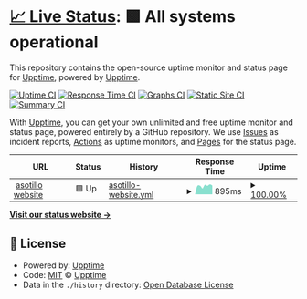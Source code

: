 # [📈 Live Status](https://upptime.github.io/upptime): <!--live status--> **🟩 All systems operational**

This repository contains the open-source uptime monitor and status page for [Upptime](https://upptime.js.org), powered by [Upptime](https://github.com/upptime/upptime).

[![Uptime CI](https://github.com/aesotillo/test-uptime/workflows/Uptime%20CI/badge.svg)](https://github.com/aesotillo/test-uptime/actions?query=workflow%3A%22Uptime+CI%22)
[![Response Time CI](https://github.com/aesotillo/test-uptime/workflows/Response%20Time%20CI/badge.svg)](https://github.com/aesotillo/test-uptime/actions?query=workflow%3A%22Response+Time+CI%22)
[![Graphs CI](https://github.com/aesotillo/test-uptime/workflows/Graphs%20CI/badge.svg)](https://github.com/aesotillo/test-uptime/actions?query=workflow%3A%22Graphs+CI%22)
[![Static Site CI](https://github.com/aesotillo/test-uptime/workflows/Static%20Site%20CI/badge.svg)](https://github.com/aesotillo/test-uptime/actions?query=workflow%3A%22Static+Site+CI%22)
[![Summary CI](https://github.com/aesotillo/test-uptime/workflows/Summary%20CI/badge.svg)](https://github.com/aesotillo/test-uptime/actions?query=workflow%3A%22Summary+CI%22)

With [Upptime](https://upptime.js.org), you can get your own unlimited and free uptime monitor and status page, powered entirely by a GitHub repository. We use [Issues](https://github.com/upptime/upptime/issues) as incident reports, [Actions](https://github.com/aesotillo/test-uptime/actions) as uptime monitors, and [Pages](https://upptime.github.io/upptime) for the status page.

<!--start: status pages-->
<!-- This summary is generated by Upptime (https://github.com/upptime/upptime) -->
<!-- Do not edit this manually, your changes will be overwritten -->
<!-- prettier-ignore -->
| URL | Status | History | Response Time | Uptime |
| --- | ------ | ------- | ------------- | ------ |
| <img alt="" src="https://icons.duckduckgo.com/ip3/asotillo.com.ico" height="13"> [asotillo website](https://asotillo.com) | 🟩 Up | [asotillo-website.yml](https://github.com/aesotillo/test-uptime/commits/HEAD/history/asotillo-website.yml) | <details><summary><img alt="Response time graph" src="./graphs/asotillo-website/response-time-week.png" height="20"> 895ms</summary><br><a href="https://aesotillo.github.io/test-uptime/history/asotillo-website"><img alt="Response time 714" src="https://img.shields.io/endpoint?url=https%3A%2F%2Fraw.githubusercontent.com%2Faesotillo%2Ftest-uptime%2FHEAD%2Fapi%2Fasotillo-website%2Fresponse-time.json"></a><br><a href="https://aesotillo.github.io/test-uptime/history/asotillo-website"><img alt="24-hour response time 958" src="https://img.shields.io/endpoint?url=https%3A%2F%2Fraw.githubusercontent.com%2Faesotillo%2Ftest-uptime%2FHEAD%2Fapi%2Fasotillo-website%2Fresponse-time-day.json"></a><br><a href="https://aesotillo.github.io/test-uptime/history/asotillo-website"><img alt="7-day response time 895" src="https://img.shields.io/endpoint?url=https%3A%2F%2Fraw.githubusercontent.com%2Faesotillo%2Ftest-uptime%2FHEAD%2Fapi%2Fasotillo-website%2Fresponse-time-week.json"></a><br><a href="https://aesotillo.github.io/test-uptime/history/asotillo-website"><img alt="30-day response time 917" src="https://img.shields.io/endpoint?url=https%3A%2F%2Fraw.githubusercontent.com%2Faesotillo%2Ftest-uptime%2FHEAD%2Fapi%2Fasotillo-website%2Fresponse-time-month.json"></a><br><a href="https://aesotillo.github.io/test-uptime/history/asotillo-website"><img alt="1-year response time 762" src="https://img.shields.io/endpoint?url=https%3A%2F%2Fraw.githubusercontent.com%2Faesotillo%2Ftest-uptime%2FHEAD%2Fapi%2Fasotillo-website%2Fresponse-time-year.json"></a></details> | <details><summary><a href="https://aesotillo.github.io/test-uptime/history/asotillo-website">100.00%</a></summary><a href="https://aesotillo.github.io/test-uptime/history/asotillo-website"><img alt="All-time uptime 99.98%" src="https://img.shields.io/endpoint?url=https%3A%2F%2Fraw.githubusercontent.com%2Faesotillo%2Ftest-uptime%2FHEAD%2Fapi%2Fasotillo-website%2Fuptime.json"></a><br><a href="https://aesotillo.github.io/test-uptime/history/asotillo-website"><img alt="24-hour uptime 100.00%" src="https://img.shields.io/endpoint?url=https%3A%2F%2Fraw.githubusercontent.com%2Faesotillo%2Ftest-uptime%2FHEAD%2Fapi%2Fasotillo-website%2Fuptime-day.json"></a><br><a href="https://aesotillo.github.io/test-uptime/history/asotillo-website"><img alt="7-day uptime 100.00%" src="https://img.shields.io/endpoint?url=https%3A%2F%2Fraw.githubusercontent.com%2Faesotillo%2Ftest-uptime%2FHEAD%2Fapi%2Fasotillo-website%2Fuptime-week.json"></a><br><a href="https://aesotillo.github.io/test-uptime/history/asotillo-website"><img alt="30-day uptime 100.00%" src="https://img.shields.io/endpoint?url=https%3A%2F%2Fraw.githubusercontent.com%2Faesotillo%2Ftest-uptime%2FHEAD%2Fapi%2Fasotillo-website%2Fuptime-month.json"></a><br><a href="https://aesotillo.github.io/test-uptime/history/asotillo-website"><img alt="1-year uptime 99.99%" src="https://img.shields.io/endpoint?url=https%3A%2F%2Fraw.githubusercontent.com%2Faesotillo%2Ftest-uptime%2FHEAD%2Fapi%2Fasotillo-website%2Fuptime-year.json"></a></details>

<!--end: status pages-->

[**Visit our status website →**](https://upptime.github.io/upptime)

## 📄 License

- Powered by: [Upptime](https://github.com/upptime/upptime)
- Code: [MIT](./LICENSE) © [Upptime](https://upptime.js.org)
- Data in the `./history` directory: [Open Database License](https://opendatacommons.org/licenses/odbl/1-0/)

